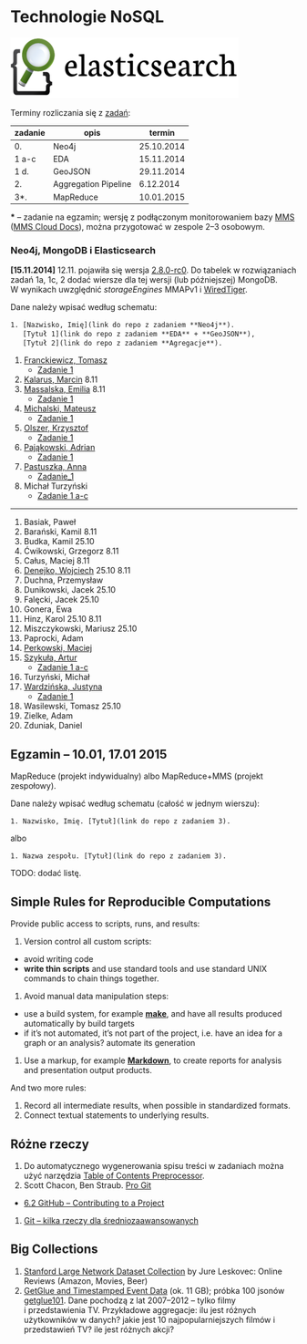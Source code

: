 # Technologie NoSQL

<!--
Kilka przykładowych agregacji korzystających z danych
[zipcodes](http://media.mongodb.org/zips.json) oraz
[imieniny](data/wbzyl/imieniny.csv) opisano w [Aggregation Pipeline Examples](Aggregations_in_JS.md).
-->

![Elasticsearch logo](images/elasticsearch-logo.png)


Terminy rozliczania się z [zadań](http://wbzyl.inf.ug.edu.pl/nosql/zadania):

| zadanie | opis                 | termin     |
|---------|--------------------- |------------|
| 0.      | Neo4j                | 25.10.2014 |
| 1 a-c   | EDA                  | 15.11.2014 |
| 1 d.    | GeoJSON              | 29.11.2014 |
| 2.      | Aggregation Pipeline |  6.12.2014 |
| 3*.     | MapReduce            | 10.01.2015 |

**\*** – zadanie na egzamin; wersję z podłączonym monitorowaniem bazy
[MMS](https://mms.mongodb.com/) ([MMS Cloud Docs](https://docs.mms.mongodb.com/)),
można przygotować w zespole 2–3 osobowym.


### Neo4j, MongoDB i Elasticsearch

**[15.11.2014]** 12.11. pojawiła się wersja [2.8.0-rc0](http://docs.mongodb.org/manual/release-notes/2.8/).
Do tabelek w rozwiązaniach zadań 1a, 1c, 2 dodać wiersze
dla tej wersji (lub późniejszej) MongoDB.
W wynikach uwzględnić *storageEngines* MMAPv1
i [WiredTiger](http://www.wiredtiger.com/).

Dane należy wpisać według schematu:

    1. [Nazwisko, Imię](link do repo z zadaniem **Neo4j**).
       [Tytuł 1](link do repo z zadaniem **EDA** + **GeoJSON**),
       [Tytuł 2](link do repo z zadaniem **Agregacje**).

<!--
1. Mazur, Michał 25.10
1. Mrotek, Remigiusz 25.10
1. Rawicki, Wojciech 25.10
1. Samsoniuk, Damian 25.10
1. Wiergowski, Paweł 25.10
-->

1. [Franckiewicz, Tomasz](https://github.com/tfranckiewicz/nosql "neo4j private repo")
    - [Zadanie 1](https://github.com/tfranckiewicz/nosql/tree/zadanie1)
1. [Kalarus, Marcin](https://github.com/mkalarus/Neo4j-zal "neo4j repo") 8.11
1. [Massalska, Emilia](https://github.com/emassalska/neo4j "neo4j") 8.11
    - [Zadanie 1](https://github.com/emassalska/mongoDb)
1. [Michalski, Mateusz](https://github.com/matismatis93/neo4j "neo4j private repo")
    - [Zadanie 1](https://github.com/matismatis93/MongoDB)
1. [Olszer, Krzysztof](https://github.com/kolszer/Neo4j)
    - [Zadanie 1](https://bitbucket.org/kolszer/mongodb)
1. [Pająkowski, Adrian](https://github.com/apajakowski/neo4j "neo4j public repo")
    - [Zadanie 1](https://github.com/apajakowski/zad1)
1. [Pastuszka, Anna](https://github.com/apastuszka/Neo4j "Baza Neo4j")
    - [Zadanie_1](https://github.com/apastuszka/EDA-Mongo)
1. Michał Turzyński
    - [Zadanie 1 a-c](https://bitbucket.org/michal-at-bb/mongo_zadania/overview)

----

1. Basiak, Paweł
1. Barański, Kamil 8.11
1. Budka, Kamil 25.10
1. Ćwikowski, Grzegorz 8.11
1. Całus, Maciej 8.11
1. [Denejko, Wojciech](https://github.com/wdenejko/neo4j "neo4j repo") 25.10 8.11
1. Duchna, Przemysław
1. Dunikowski, Jacek 25.10
1. Falęcki, Jacek 25.10
1. Gonera, Ewa
1. Hinz, Karol 25.10 8.11
1. Miszczykowski, Mariusz 25.10
1. Paprocki, Adam
1. [Perkowski, Maciej](https://github.com/mperkowski/Neo4j "neo4j public")
1. [Szykuła, Artur](https://github.com/aszykula/Neo4j "neo4j private repo")
    - [Zadanie 1 a-c](https://github.com/aszykula/Neo4j/tree/master/zadanie1)
1. Turzyński, Michał
1. [Wardzińska, Justyna](https://github.com/wardzinskaj/neo4jzadania "neo4j private repo")
    - [Zadanie 1](https://github.com/wardzinskaj/nosqlzal)
1. Wasilewski, Tomasz 25.10
1. Zielke, Adam
1. Zduniak, Daniel


## Egzamin – 10.01, 17.01 2015

MapReduce (projekt indywidualny) albo
MapReduce+MMS (projekt zespołowy).

Dane należy wpisać według schematu (całość w jednym wierszu):

    1. Nazwisko, Imię. [Tytuł](link do repo z zadaniem 3).

albo

    1. Nazwa zespołu. [Tytuł](link do repo z zadaniem 3).

TODO: dodać listę.


## Simple Rules for Reproducible Computations

Provide public access to scripts, runs, and results:

1. Version control all custom scripts:
  - avoid writing code
  - **write thin scripts** and use standard tools and use standard UNIX
    commands to chain things together.
1. Avoid manual data manipulation steps:
  - use a build system, for example [**make**](http://bost.ocks.org/mike/make/),
    and have all results produced automatically by build targets
  - if it’s not automated, it’s not part of the project,
    i.e. have an idea for a graph or an analysis?
    automate its generation
1. Use a markup, for example
   [**Markdown**](http://daringfireball.net/projects/markdown/syntax),
   to create reports for analysis and presentation output products.

And two more rules:

1. Record all intermediate results, when possible in standardized formats.
1. Connect textual statements to underlying results.


## Różne rzeczy

1. Do automatycznego wygenerowania spisu treści w zadaniach można użyć narzędzia
[Table of Contents Preprocessor](https://github.com/aslushnikov/table-of-contents-preprocessor).
1. Scott Chacon, Ben Straub. [Pro Git](http://git-scm.com/book/en/v2)
  - [6.2 GitHub – Contributing to a Project](http://git-scm.com/book/en/v2/GitHub-Contributing-to-a-Project)
1. [Git – kilka rzeczy dla średniozaawansowanych](Git_intermediate.md)


## Big Collections

1. [Stanford Large Network Dataset Collection](https://snap.stanford.edu/data/)
by Jure Leskovec: Online Reviews (Amazon, Movies, Beer)
1. [GetGlue and Timestamped Event Data](http://getglue-data.s3.amazonaws.com/getglue_sample.tar.gz)
(ok. 11 GB); próbka 100 jsonów [getglue101](/data/wbzyl/getglue101.json).
Dane pochodzą z lat 2007–2012 – tylko filmy i przedstawienia TV.
Przykładowe aggregacje: ilu jest różnych użytkowników
w danych? jakie jest 10 najpopularniejszych filmów i przedstawień TV?
ile jest różnych akcji?

